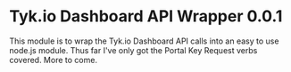 # Tyk.io Dashboard API Wrapper 0.0.1

This module is to wrap the Tyk.io Dashboard API calls into an easy to use node.js module.
Thus far I've only got the Portal Key Request verbs covered. More to come. 

